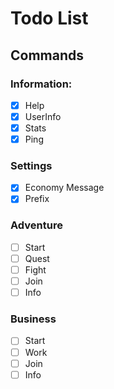 # Todo List

## Commands

### Information:

- [x] Help
- [x] UserInfo
- [x] Stats
- [x] Ping

### Settings

- [x] Economy Message
- [x] Prefix

### Adventure

- [ ] Start
- [ ] Quest
- [ ] Fight
- [ ] Join
- [ ] Info

### Business

- [ ] Start
- [ ] Work
- [ ] Join
- [ ] Info
